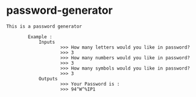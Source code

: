 # password-generator

    This is a password generator 

            Example :
                Inputs
                        >>> How many letters would you like in password?
                        >>> 3
                        >>> How many numbers would you like in password?
                        >>> 3
                        >>> How many symbols would you like in password?
                        >>> 3
                Outputs
                        >>> Your Password is : 
                        >>> 94^W^%IP1